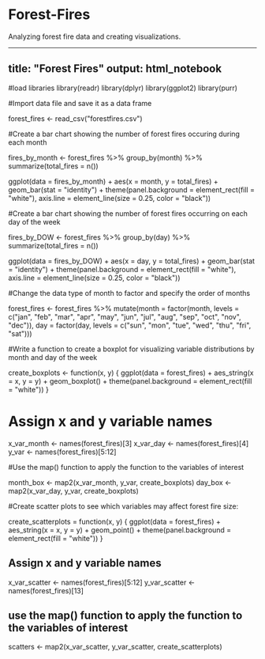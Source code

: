 # Forest-Fires
Analyzing forest fire data and creating visualizations.

---
title: "Forest Fires"
output: html_notebook
---

#load libraries
library(readr)
library(dplyr)
library(ggplot2)
library(purr)

#Import data file and save it as a data frame

forest_fires <- read_csv("forestfires.csv")

#Create a bar chart showing the number of forest fires occuring during each month

fires_by_month <- forest_fires %>%
  group_by(month) %>%
  summarize(total_fires = n())
  
ggplot(data = fires_by_month) +
  aes(x = month, y = total_fires) +
  geom_bar(stat = "identity") +
  theme(panel.background = element_rect(fill = "white"),
        axis.line = element_line(size = 0.25,
                                 color = "black"))
                                 
#Create a bar chart showing the number of forest fires occurring on each day of the week

fires_by_DOW <- forest_fires %>%
  group_by(day) %>%
  summarize(total_fires = n())
  
ggplot(data = fires_by_DOW) +
  aes(x = day, y = total_fires) +
  geom_bar(stat = "identity") +
  theme(panel.background = element_rect(fill = "white"),
        axis.line = element_line(size = 0.25,
                                 color = "black"))

#Change the data type of month to factor and specify the order of months

forest_fires <- forest_fires %>%
  mutate(month = factor(month, levels = c("jan", "feb", "mar", "apr", "may", "jun", "jul", "aug", "sep", "oct", "nov", "dec")),
         day = factor(day, levels = c("sun", "mon", "tue", "wed", "thu", "fri", "sat")))

#Write a function to create a boxplot for visualizing variable distributions by month and day of the week

create_boxplots <- function(x, y) {
  ggplot(data = forest_fires) +
    aes_string(x = x, y = y) +
    geom_boxplot() +
    theme(panel.background = element_rect(fill = "white"))
}

# Assign x and y variable names

x_var_month <- names(forest_fires)[3]
x_var_day <- names(forest_fires)[4]
y_var <- names(forest_fires)[5:12]

#Use the map() function to apply the function to the variables of interest

month_box <- map2(x_var_month, y_var, create_boxplots)
day_box <- map2(x_var_day, y_var, create_boxplots)

#Create scatter plots to see which variables may affect forest fire size:

create_scatterplots = function(x, y) {
  ggplot(data = forest_fires) + 
    aes_string(x = x, y = y) +
    geom_point() +
    theme(panel.background = element_rect(fill = "white"))
}

## Assign x and y variable names 

x_var_scatter <- names(forest_fires)[5:12]
y_var_scatter <- names(forest_fires)[13]

## use the map() function to apply the function to the variables of interest

scatters <- map2(x_var_scatter, y_var_scatter, create_scatterplots)
```
